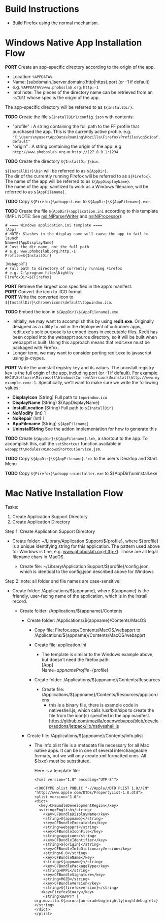 Build Instructions
==================
- Build Firefox using the normal mechanism.

Windows Native App Installation Flow
====================================
**PORT** Create an app-specific directory according
to the origin of the app.

  - Location: `%APPDATA%`
  - Name: [subdomain.]server.domain;{http|https};port (or -1 if default)
  - e.g. `%APPDATA%\www.phoboslab.org;http;-1`
  - Impl note: The pieces of the directory name can be retrieved from an
  `nsIURI` whose spec is the origin of the app.

The app-specific directory will be referred to as `${InstallDir}`.

**TODO** Create the file `${InstallDir}/config.json` with contents:

  - "profile" : A string containing the full path to the
  FF profile that purchased the app.  This is the currently
  active profile. e.g.
  `"C:\Users\myuser\AppData\Roaming\Mozilla\Firefox\Profiles\qq5c1oaf.default"`
  - "origin" : A string containing the origin of the app.
  e.g. `http://www.phoboslab.org` or `http://127.0.0.1:1234`

**TODO** Create the directory `${InstallDir}\bin`.

`${InstallDir}\bin` will be referred to as `${AppDir}`.  
The dir of the currently running Firefox will be referred to as `${Firefox}`.  
The name of the app will be referred to as `${AppDisplayName}`.  
The name of the app, sanitized to work as a Windows filename,
will be referred to as `${AppFilename}`.  

**TODO** Copy `${Firefox}\webapprt.exe` to `${AppDir}\${AppFilename}.exe`.

**TODO** Create the file `${AppDir}\application.ini`
according to this template (IMPL NOTE: See
[nsIINIParserWriter](https://mxr.mozilla.org/mozilla-central/source/xpcom/ds/nsIINIParser.idl#63)
and
[nsINIProcessor](https://mxr.mozilla.org/mozilla-central/source/xpcom/ds/nsINIProcessor.js#63)):

    # ==== Windows application.ini template ====
    [App]
    # NOTE: Slashes in the display name will cause the app to fail to launch
    Name=${AppDisplayName}
    # Just the dir name, not the full path
    # e.g. www.phoboslab.org;http;-1
    Profile=${InstallDir}
    
    [WebAppRT]
    # Full path to directory of currently running Firefox
    # e.g. C:\program files\Nightly
    FirefoxDir=${Firefox}

**PORT** Retrieve the largest icon specified in the app's manifest.  
**PORT** Convert the icon to .ICO format  
**PORT** Write the converted icon to
`${InstallDir}\chrome\icons\default\topwindow.ico`.

**TODO** Embed the icon in `${AppDir}\${AppFilename}.exe`.

  - Initially, we may want to accomplish this by using **redit.exe**.
Originally designed as a utility to aid in the deployment of xulrunner apps,
redit.exe's sole purpose is to embed icons in executable files.  Redit
has been copied into the webapprt source directory, so it will be built when
webapprt is built.  Using this approach means that redit.exe must be packaged
with Firefox.
  - Longer term, we may want to consider porting redit.exe to javascript
using js-ctypes.

**PORT** Write the uninstall registry key and its values.
The uninstall registry key is the full origin of the app, including port
(or -1 if default). For example:
`HKCU\Software\Microsoft\Windows\CurrentVersion\Uninstall\http://www.myexample.com:-1`.
Specifically, we'll want to make sure we write the following values:

  - **DisplayIcon** (String) Full path to `topwindow.ico`
  - **DisplayName** (String) ${AppDisplayName}
  - **InstallLocation** (String) Full path to `${InstallDir}`
  - **NoModify** (Int) 1
  - **NoRepair** (Int) 1
  - **AppFilename** (String) `${AppFilename}`
  - **UninstallString** See the addon implementation for how to generate this

**TODO** Create `${AppDir}\${AppFilename}.lnk`, a shortcut to the app.
To accomplish this, call the `setShortcut` function available in
`webapprt\modules\WindowsShortcutService.jsm`.

**TODO** Copy `${AppDir}\${AppFilename}.lnk`
to the user's Desktop and Start Menu

**TODO** Copy `${Firefox}\webapp-uninstaller.exe` to ${AppDir}\uninstall.exe`

Mac Native Installation Flow
============================

Tasks:

 1) Create Application Support Directory
 2) Create Application Directory


 Step 1: Create Application Support Directory
 
  - Create folder:  ~/Library/Application Support/${profile}, where ${profile} 
    is a unique identifying string for this application. The pattern used above 
    for Windows is fine, e.g. www.phoboslab.org;http;-1.  Those are all legal filename chars in MacOS.
  
    - Create file: ~/Library/Application Support/${profile}/config.json, which is identical to the
      config.json described above for Windows


Step 2:  note: all folder and file names are case-sensitive!

  - Create folder: /Applications/${appname}, where ${appname} is the friendly, user-facing name of
    the application, which is in the install record.

    - Create folder: /Applications/${appname}/Contents

      - Create folder: /Applications/${appname}/Contents/MacOS
        
        - Copy file: Firefox.app/Contents/MacOS/webapprt to 
            /Applications/${appname}/Contents/MacOS/webapprt

        - Create file: application.ini
        
          - The template is similar to the Windows example above, but doesn't need the firefox path:  
              [App]  
              Name=${appname}  
              Profile=${profile}  
        
        - Create folder: /Applications/${appname}/Contents/Resources
          - Create file: /Applications/${appname}/Contents/Resources/appicon.icns
              - this is a binary file, there is example code in nativeshell.js, which calls /usr/bin/sips to create the file from 
                the icon(s) specified in the app manifest.
                https://github.com/mozilla/openwebapps/blob/develop/addons/jetpack/lib/nativeshell.js

 

      - Create file: /Applications/${appname}/Contents/Info.plist
          - The Info.plist file is a metadata file necessary for all Mac native apps.
            It can be in one of several interchangeable formats, but we will only create
            xml formatted ones. All ${xxx} must be substituted. 
            
            Here is a template file:
              
                <?xml version="1.0" encoding="UTF-8"?>  
                
                <!DOCTYPE plist PUBLIC "-//Apple//DTD PLIST 1.0//EN" "http://www.apple.com/DTDs/PropertyList-1.0.dtd">  
                <plist version="1.0">  
                <dict>  
                  <key>CFBundleDevelopmentRegion</key>  
                  <string>English</string>  
    	            <key>CFBundleDisplayName</key>  
    	            <string>${appname}</string>  
    	            <key>CFBundleExecutable</key>  
    	            <string>webapprt</string>  
    	            <key>CFBundleIconFile</key>  
    	            <string>appicon</string>  
    	            <key>CFBundleIdentifier</key>  
    	            <string>${origin}</string>  
    	            <key>CFBundleInfoDictionaryVersion</key>  
    	            <string>6.0</string>  
    	            <key>CFBundleName</key>  
    	            <string>${appname}</string>  
    	            <key>CFBundlePackageType</key>  
    	            <string>APPL</string>  
    	            <key>CFBundleSignature</key>  
    	            <string>MOZB</string>  
    	            <key>CFBundleVersion</key>  
    	            <string>${firefoxversion}</string>    
                   <key>FirefoxBinary</key>    
	                <string>$EMPTY | org.mozilla.${aurora|auroradebug|nightly|nightdebug|etc}</string>    
                </dict>  
                </plist>







